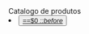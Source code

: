 <html lang="pt">
    
<head>Catalogo de produtos
<li>
    <button>
        <a href="https://drive.google.com/drive/folders/0B_YCv-6xkOdvaWdvRDloc1FMUlk?resourcekey=0-FkGzi6rE9fFRO_iPDcR03A" title="Clique para baixar este arquio" target="_blank" rel="noopener noreferrer" type="application/octet-stream" download="Catalogos De Cores.pdf" class="ArquivosScreen__ItemArquivosLink-dGNMEd dFiDN"> ==$0
        <i class="anticon anticon-file"> 
            ::before
        </i>
        </button>
       
</li>
</head>
</html>
